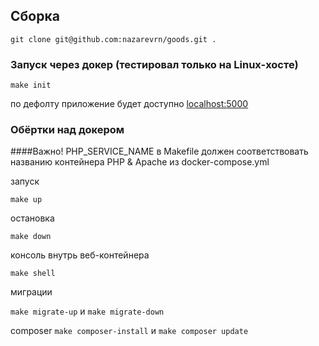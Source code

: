 ## Сборка

`git clone git@github.com:nazarevrn/goods.git .`

### Запуск через докер (тестировал только на Linux-хосте)

`make init`

по дефолту приложение будет доступно <a href="http://localhost:5000">localhost:5000</a>

### Обёртки над докером
####Важно!
PHP_SERVICE_NAME в Makefile должен соответствовать названию контейнера  PHP & Apache из docker-compose.yml

запуск 

`make up`

остановка 

`make down`

консоль внутрь веб-контейнера

`make shell`

миграции

`make migrate-up` и `make migrate-down`

composer
`make composer-install` и `make composer update` 
